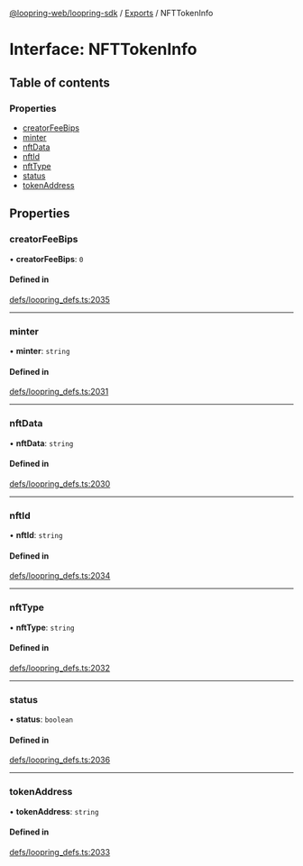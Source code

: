 [@loopring-web/loopring-sdk](../README.md) / [Exports](../modules.md) / NFTTokenInfo

# Interface: NFTTokenInfo

## Table of contents

### Properties

- [creatorFeeBips](NFTTokenInfo.md#creatorfeebips)
- [minter](NFTTokenInfo.md#minter)
- [nftData](NFTTokenInfo.md#nftdata)
- [nftId](NFTTokenInfo.md#nftid)
- [nftType](NFTTokenInfo.md#nfttype)
- [status](NFTTokenInfo.md#status)
- [tokenAddress](NFTTokenInfo.md#tokenaddress)

## Properties

### creatorFeeBips

• **creatorFeeBips**: ``0``

#### Defined in

[defs/loopring_defs.ts:2035](https://github.com/Loopring/loopring_sdk/blob/a4b843d/src/defs/loopring_defs.ts#L2035)

___

### minter

• **minter**: `string`

#### Defined in

[defs/loopring_defs.ts:2031](https://github.com/Loopring/loopring_sdk/blob/a4b843d/src/defs/loopring_defs.ts#L2031)

___

### nftData

• **nftData**: `string`

#### Defined in

[defs/loopring_defs.ts:2030](https://github.com/Loopring/loopring_sdk/blob/a4b843d/src/defs/loopring_defs.ts#L2030)

___

### nftId

• **nftId**: `string`

#### Defined in

[defs/loopring_defs.ts:2034](https://github.com/Loopring/loopring_sdk/blob/a4b843d/src/defs/loopring_defs.ts#L2034)

___

### nftType

• **nftType**: `string`

#### Defined in

[defs/loopring_defs.ts:2032](https://github.com/Loopring/loopring_sdk/blob/a4b843d/src/defs/loopring_defs.ts#L2032)

___

### status

• **status**: `boolean`

#### Defined in

[defs/loopring_defs.ts:2036](https://github.com/Loopring/loopring_sdk/blob/a4b843d/src/defs/loopring_defs.ts#L2036)

___

### tokenAddress

• **tokenAddress**: `string`

#### Defined in

[defs/loopring_defs.ts:2033](https://github.com/Loopring/loopring_sdk/blob/a4b843d/src/defs/loopring_defs.ts#L2033)
